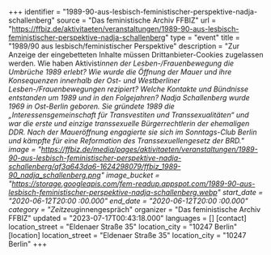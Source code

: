 +++
identifier = "1989-90-aus-lesbisch-feministischer-perspektive-nadja-schallenberg"
source = "Das feministische Archiv FFBIZ"
url = "https://ffbiz.de/aktivitaeten/veranstaltungen/1989-90-aus-lesbisch-feministischer-perspektive-nadja-schallenberg"
type = "event"
title = "1989/90 aus lesbisch/feministischer Perspektive"
description = "Zur Anzeige der eingebetteten Inhalte müssen Drittanbieter-Cookies zugelassen werden.
Wie haben Aktivist*innen der Lesben-/Frauenbewegung die Umbrüche 1989 erlebt? Wie wurde die Öffnung der Mauer und ihre Konsequenzen innerhalb der Ost- und Westberliner Lesben-/Frauenbewegungen rezipiert? Welche Kontakte und Bündnisse entstanden um 1989 und in den Folgejahren?
Nadja Schallenberg wurde 1969 in Ost-Berlin geboren. Sie gründete 1989 die „Interessensgemeinschaft für Transvestiten und Transsexualitäten“ und war die erste und einzige transsexuelle Bürgerrechtlerin der ehemaligen DDR. Nach der Maueröffnung engagierte sie sich im Sonntags-Club Berlin und kämpfte für eine Reformation des Transsexuellengesetz der BRD."
image = "https://ffbiz.de/media/pages/aktivitaeten/veranstaltungen/1989-90-aus-lesbisch-feministischer-perspektive-nadja-schallenberg/af3a643da6-1624298079/ffbiz_1989-90_nadja_schallenberg.png"
image_bucket = "https://storage.googleapis.com/fem-readup.appspot.com/1989-90-aus-lesbisch-feministischer-perspektive-nadja-schallenberg.webp"
start_date = "2020-06-12T20:00 :00.000"
end_date = "2020-06-12T20:00 :00.000"
category = "Zeitzeug*innengespräch"
organizer = "Das feministische Archiv FFBIZ"
updated = "2023-07-17T00:43:18.000"
languages = []
[contact]
location_street = "Eldenaer Straße 35"
location_city = "10247 Berlin"
[location]
location_street = "Eldenaer Straße 35"
location_city = "10247 Berlin"
+++
